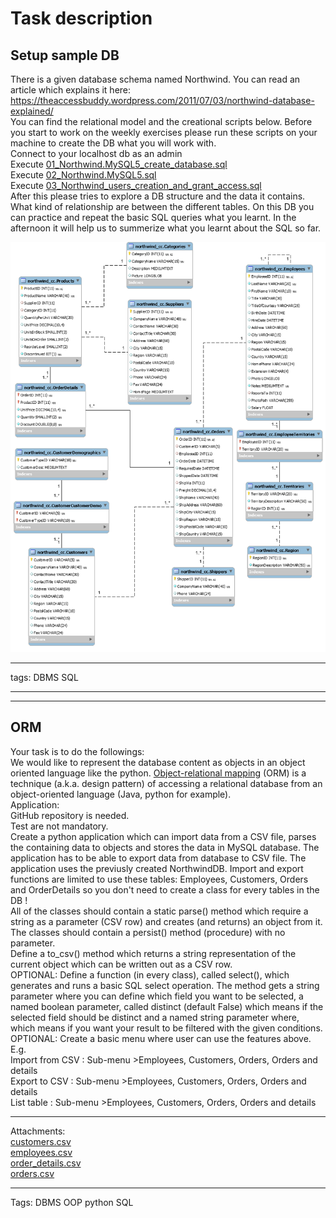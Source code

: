 # Task description

## Setup sample DB

There is a given database schema named Northwind. You can read an article which explains it here:  
https://theaccessbuddy.wordpress.com/2011/07/03/northwind-database-explained/  
You can find the relational model and the creational scripts below. Before you start to work on the weekly exercises please run these scripts on your machine to create the DB what you will work with.  
Connect to your localhost db as an admin  
Execute [01_Northwind.MySQL5_create_database.sql](sample/01_Northwind.MySQL5_create_database.sql)  
Execute [02_Northwind.MySQL5.sql](sample/02_Northwind.MySQL5.sql)  
Execute [03_Northwind_users_creation_and_grant_access.sql](sample/03_Northwind_users_creation_and_grant_access.sql)  
After this please tries to explore a DB structure and the data it contains. What kind of relationship are between the different tables. On this DB you can practice and repeat the basic SQL queries what you learnt. In the afternoon it will help us to summerize what you learnt about the SQL so far.

![](sample/remote_northwind.png)

-----------

tags: DBMS SQL

------------------

------------------

## ORM

Your task is to do the followings:  
We would like to represent the database content as objects in an object oriented language like the python. [Object-relational mapping](https://en.wikipedia.org/wiki/Object-relational_mapping) (ORM) is a technique (a.k.a. design pattern) of accessing a relational database from an object-oriented language (Java, python for example).  
Application:  
GitHub repository is needed.  
Test are not mandatory.  
Create a python application which can import data from a CSV file, parses the containing data to objects and stores the data in MySQL database. The application has to be able to export data from database to CSV file. The application uses the previusly created NorthwindDB. Import and export functions are limited to use these tables: Employees, Customers, Orders and OrderDetails so you don't need to create a class for every tables in the DB !  
All of the classes should contain a static parse() method which require a string as a parameter (CSV row) and creates (and returns) an object from it.  
The classes should contain a persist() method (procedure) with no parameter.  
Define a to_csv() method which returns a string representation of the current object which can be written out as a CSV row.  
OPTIONAL: Define a function (in every class), called select(), which generates and runs a basic SQL select operation. The method gets a string parameter where you can define which field you want to be selected, a named boolean parameter, called distinct (default False) which means if the selected field should be distinct and a named string parameter where, which means if you want your result to be filtered with the given conditions.  
OPTIONAL: Create a basic menu where user can use the features above.  
E.g.  
Import from CSV : Sub-menu >Employees, Customers, Orders, Orders and details  
Export to CSV : Sub-menu >Employees, Customers, Orders, Orders and details  
List table : Sub-menu >Employees, Customers, Orders, Orders and details  

--------

Attachments:  
[customers.csv](sample/customers.csv)  
[employees.csv](sample/employees.csv)  
[order_details.csv](sample/order_details.csv)  
[orders.csv](sample/orders.csv)  

--------

Tags: DBMS OOP python SQL
